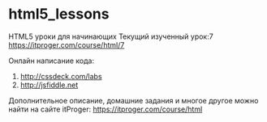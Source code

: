 ﻿# html5_lessons
HTML5 уроки для начинающих
Текущий изученный урок:7 
https://itproger.com/course/html/7

Онлайн написание кода: 
1) http://cssdeck.com/labs
2) http://jsfiddle.net

Дополнительное описание, домашние задания и многое другое можно найти на сайте itProger: https://itproger.com/course/html